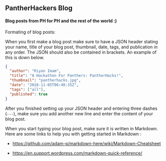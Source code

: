## PantherHackers Blog
#### Blog posts from PH for PH and the rest of the world :)

Formating of blog posts:

When you first make a blog post make sure to have a JSON header stating your name, title of your blog post, thumbnail, date, tags, and  publication in any order. 
The JSON should also be contained in brackets. An example of this is down below. 

```json
{  
  "author": "Riyan Imam",
  "title": "A Hackathon For Panthers: PantherHacks!",
  "thumbnail": "pantherhacks.jpg",
  "date": "2016-11-05T06:40:35Z",
  "tags": ["all"],
  "published": true
}
```

After you finished setting up your JSON header and entering three dashes (`---`), make sure you add another new line and enter the content of your blog post.

When you start typing your blog post, make sure it is written in Markdown. Here are some links to help you with getting started in Markdown :

* https://github.com/adam-p/markdown-here/wiki/Markdown-Cheatsheet

* https://en.support.wordpress.com/markdown-quick-reference/
